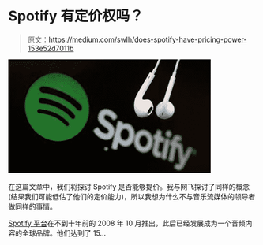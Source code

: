 # Spotify 有定价权吗？

> 原文：<https://medium.com/swlh/does-spotify-have-pricing-power-153e52d7011b>

![](img/d8898de6a930256f92c9aee3c2e37f36.png)

在这篇文章中，我们将探讨 Spotify 是否能够提价。我与网飞探讨了同样的概念(结果我们可能低估了他们的定价能力)，所以我想为什么不与音乐流媒体的领导者做同样的事情。

[Spotify 平台](https://en.wikipedia.org/wiki/Spotify)在不到十年前的 2008 年 10 月推出，此后已经发展成为一个音频内容的全球品牌。他们达到了 15…